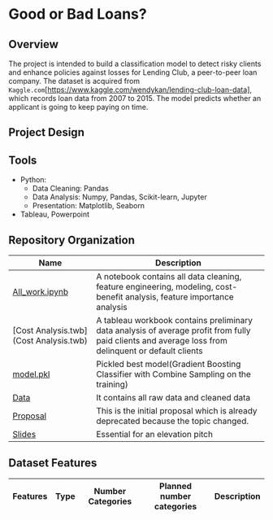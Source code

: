 # Good or Bad Loans?

## Overview
The project is intended to build a classification model to detect risky clients and enhance policies against losses for Lending Club, a peer-to-peer loan company. The dataset is acquired from `Kaggle.com`[https://www.kaggle.com/wendykan/lending-club-loan-data], which records loan data from 2007 to 2015. The model predicts whether an applicant is going to keep paying on time. 
## Project Design


## Tools
- Python:
  - Data Cleaning: Pandas
  - Data Analysis: Numpy, Pandas, Scikit-learn, Jupyter
  - Presentation: Matplotlib, Seaborn
- Tableau, Powerpoint

## Repository Organization
**Name** | **Description**
---|---
[All_work.ipynb](All_work.ipynb) | A notebook contains all data cleaning, feature engineering, modeling, cost-benefit analysis, feature importance analysis
[Cost Analysis.twb](Cost Analysis.twb) | A tableau workbook contains preliminary data analysis of average profit from fully paid clients and average loss from delinquent or default clients
[model.pkl](model.pkl) | Pickled best model(Gradient Boosting Classifier with Combine Sampling on the training)
[Data](/Data) | It contains all raw data and cleaned data
[Proposal](/Proposal) | This is the initial proposal which is already deprecated because the topic changed.
[Slides](/Slides) | Essential for an elevation pitch
## Dataset Features
**Features** | **Type** | **Number Categories** | **Planned number categories** | **Description** 
---|---|---|---|---

